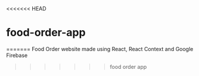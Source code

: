 <<<<<<< HEAD
# food-order-app
=======
Food Order website made using React, React Context and Google Firebase
>>>>>>> food order app
